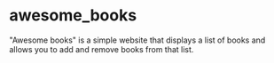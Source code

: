 # awesome_books
 "Awesome books" is a simple website that displays a list of books and allows you to add and remove books from that list.
